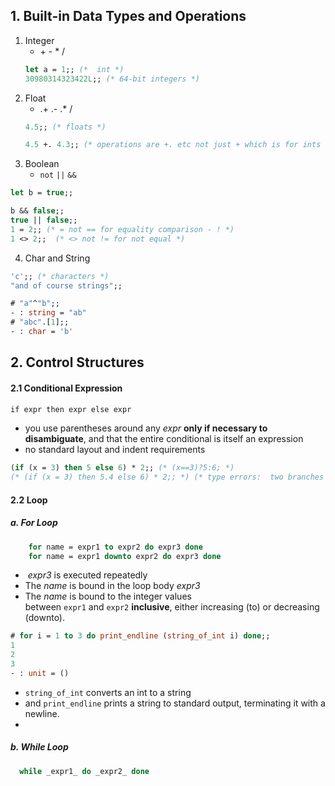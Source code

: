 ## 1. Built-in Data Types and Operations
1. Integer
	-  \+ - \* /
	``` ocaml
	let a = 1;; (*  int *)
	30980314323422L;; (* 64-bit integers *)
	```
2. Float
	- .+ .- .\* /
	```ocaml
	4.5;; (* floats *)
	
	4.5 +. 4.3;; (* operations are +. etc not just + which is for ints only *)
	```
3. Boolean
	-  `not`   `||`   `&&`
``` ocaml
let b = true;;

b && false;;
true || false;;
1 = 2;; (* = not == for equality comparison - ! *)
1 <> 2;;  (* <> not != for not equal *)
```

4. Char and String
``` ocaml
'c';; (* characters *)
"and of course strings";;

# "a"^"b";;
- : string = "ab"
# "abc".[1];;
- : char = 'b'
```

## 2. Control Structures
#### 2.1 Conditional Expression
``` ocaml
if expr then expr else expr
```
- you use parentheses around any _expr_ **only if necessary to disambiguate**, and that the entire conditional is itself an expression
- no standard layout and indent requirements
```ocaml
(if (x = 3) then 5 else 6) * 2;; (* (x==3)?5:6; *)
(* (if (x = 3) then 5.4 else 6) * 2;; *) (* type errors:  two branches of if must have same type *)
```
#### 2.2 Loop
##### a. For Loop
```ocaml
	for name = expr1 to expr2 do expr3 done
    for name = expr1 downto expr2 do expr3 done
```
-  _expr3_ is executed repeatedly
- The _name_ is bound in the loop body _expr3_
- The _name_ is bound to the integer values between `expr1` and `expr2` **inclusive**, either increasing (to) or decreasing (downto). 
``` ocaml
# for i = 1 to 3 do print_endline (string_of_int i) done;;
1
2
3
- : unit = ()
```
- `string_of_int` converts an int to a string
- and `print_endline` prints a string to standard output, terminating it with a newline.
- 
##### b. While Loop
```ocaml
  while _expr1_ do _expr2_ done
```

